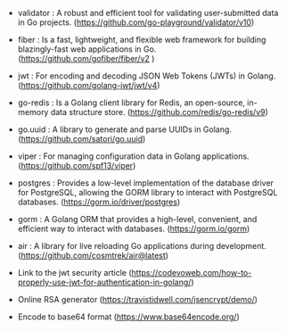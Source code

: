 - validator : A robust and efficient tool for validating user-submitted data in Go projects. (https://github.com/go-playground/validator/v10)

- fiber : Is a fast, lightweight, and flexible web framework for building blazingly-fast web applications in Go. (https://github.com/gofiber/fiber/v2 )

- jwt : For encoding and decoding JSON Web Tokens (JWTs) in Golang. (https://github.com/golang-jwt/jwt/v4)

- go-redis : Is a Golang client library for Redis, an open-source, in-memory data structure store. (https://github.com/redis/go-redis/v9)

- go.uuid : A library to generate and parse UUIDs in Golang. (https://github.com/satori/go.uuid)

- viper : For managing configuration data in Golang applications. (https://github.com/spf13/viper)

- postgres : Provides a low-level implementation of the database driver for PostgreSQL, allowing the GORM library to interact with PostgreSQL databases. (https://gorm.io/driver/postgres)

- gorm : A Golang ORM that provides a high-level, convenient, and efficient way to interact with databases. (https://gorm.io/gorm)

- air : A library for live reloading Go applications during development. (https://github.com/cosmtrek/air@latest)

- Link to the jwt security article (https://codevoweb.com/how-to-properly-use-jwt-for-authentication-in-golang/)

- Online RSA generator (https://travistidwell.com/jsencrypt/demo/)

- Encode to base64 format (https://www.base64encode.org/)